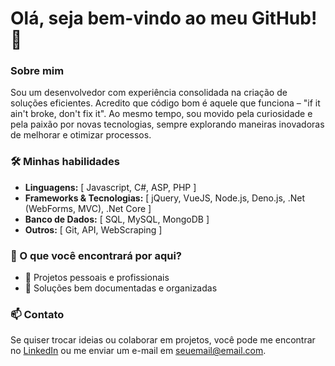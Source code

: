# Olá, seja bem-vindo ao meu GitHub! 🚀

### Sobre mim

Sou um desenvolvedor com experiência consolidada na criação de soluções eficientes. Acredito que código bom é aquele que funciona – "if it ain't broke, don't fix it". Ao mesmo tempo, sou movido pela curiosidade e pela paixão por novas tecnologias, sempre explorando maneiras inovadoras de melhorar e otimizar processos.

### 🛠️ Minhas habilidades

- **Linguagens:** [ Javascript, C#, ASP, PHP ]
- **Frameworks & Tecnologias:** [ jQuery, VueJS, Node.js, Deno.js, .Net (WebForms, MVC), .Net Core ]
- **Banco de Dados:** [ SQL, MySQL, MongoDB ]
- **Outros:** [ Git, API, WebScraping ]

### 📌 O que você encontrará por aqui?

- 🔹 Projetos pessoais e profissionais  
- 🔹 Soluções bem documentadas e organizadas  

### 📫 Contato

Se quiser trocar ideias ou colaborar em projetos, você pode me encontrar no [LinkedIn](#) ou me enviar um e-mail em [seuemail@email.com](mailto:seuemail@email.com).
